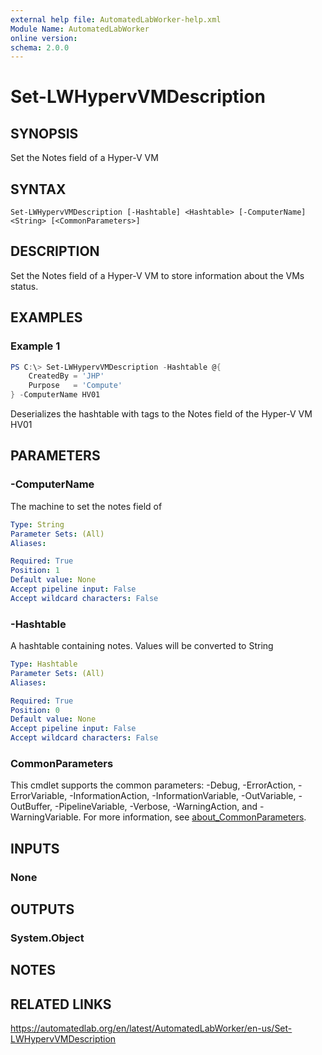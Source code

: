 ```yaml
---
external help file: AutomatedLabWorker-help.xml
Module Name: AutomatedLabWorker
online version:
schema: 2.0.0
---
```


# Set-LWHypervVMDescription

## SYNOPSIS
Set the Notes field of a Hyper-V VM

## SYNTAX

```
Set-LWHypervVMDescription [-Hashtable] <Hashtable> [-ComputerName] <String> [<CommonParameters>]
```

## DESCRIPTION
Set the Notes field of a Hyper-V VM to store information about the VMs status.

## EXAMPLES

### Example 1
```powershell
PS C:\> Set-LWHypervVMDescription -Hashtable @{
    CreatedBy = 'JHP'
    Purpose   = 'Compute'
} -ComputerName HV01
```

Deserializes the hashtable with tags to the Notes field of the Hyper-V VM HV01

## PARAMETERS

### -ComputerName
The machine to set the notes field of

```yaml
Type: String
Parameter Sets: (All)
Aliases:

Required: True
Position: 1
Default value: None
Accept pipeline input: False
Accept wildcard characters: False
```

### -Hashtable
A hashtable containing notes.
Values will be converted to String

```yaml
Type: Hashtable
Parameter Sets: (All)
Aliases:

Required: True
Position: 0
Default value: None
Accept pipeline input: False
Accept wildcard characters: False
```

### CommonParameters
This cmdlet supports the common parameters: -Debug, -ErrorAction, -ErrorVariable, -InformationAction, -InformationVariable, -OutVariable, -OutBuffer, -PipelineVariable, -Verbose, -WarningAction, and -WarningVariable. For more information, see [about_CommonParameters](http://go.microsoft.com/fwlink/?LinkID=113216).

## INPUTS

### None
## OUTPUTS

### System.Object
## NOTES

## RELATED LINKS
https://automatedlab.org/en/latest/AutomatedLabWorker/en-us/Set-LWHypervVMDescription
